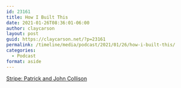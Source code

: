 ```yaml
---
id: 23161
title: How I Built This
date: 2021-01-26T08:36:01-06:00
author: claycarson
layout: post
guid: https://claycarson.net/?p=23161
permalink: /timeline/media/podcast/2021/01/26/how-i-built-this/
categories:
  - Podcast
format: aside
---
```

<div class="media-details"><a href="">Stripe: Patrick and John Collison</a></div>

<div class="media-creator"></div>

<div class="media-rating"></div>